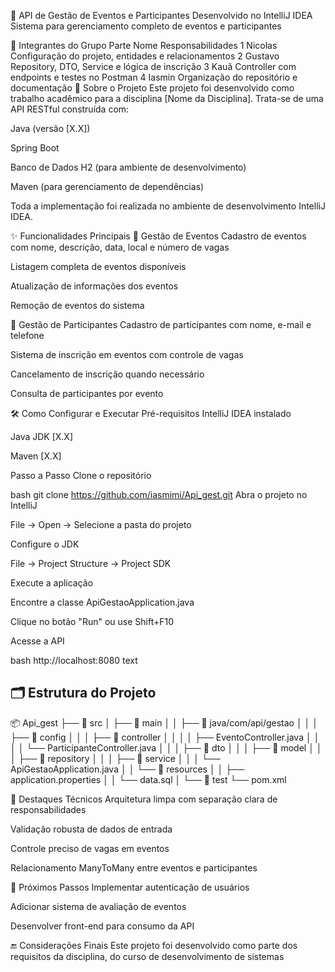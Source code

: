 📅 API de Gestão de Eventos e Participantes
Desenvolvido no IntelliJ IDEA
Sistema para gerenciamento completo de eventos e participantes

👥 Integrantes do Grupo
Parte	Nome	Responsabilidades
1	Nicolas	Configuração do projeto, entidades e relacionamentos
2	Gustavo	Repository, DTO, Service e lógica de inscrição
3	Kauã	Controller com endpoints e testes no Postman
4	Iasmin	Organização do repositório e documentação
🚀 Sobre o Projeto
Este projeto foi desenvolvido como trabalho acadêmico para a disciplina [Nome da Disciplina]. Trata-se de uma API RESTful construída com:

Java (versão [X.X])

Spring Boot

Banco de Dados H2 (para ambiente de desenvolvimento)

Maven (para gerenciamento de dependências)

Toda a implementação foi realizada no ambiente de desenvolvimento IntelliJ IDEA.

✨ Funcionalidades Principais
📌 Gestão de Eventos
Cadastro de eventos com nome, descrição, data, local e número de vagas

Listagem completa de eventos disponíveis

Atualização de informações dos eventos

Remoção de eventos do sistema

👥 Gestão de Participantes
Cadastro de participantes com nome, e-mail e telefone

Sistema de inscrição em eventos com controle de vagas

Cancelamento de inscrição quando necessário

Consulta de participantes por evento

🛠️ Como Configurar e Executar
Pré-requisitos
IntelliJ IDEA instalado

Java JDK [X.X]

Maven [X.X]

Passo a Passo
Clone o repositório

bash
git clone https://github.com/iasmimi/Api_gest.git
Abra o projeto no IntelliJ

File → Open → Selecione a pasta do projeto

Configure o JDK

File → Project Structure → Project SDK

Execute a aplicação

Encontre a classe ApiGestaoApplication.java

Clique no botão "Run" ou use Shift+F10

Acesse a API

bash
http://localhost:8080
text

## 🗂 Estrutura do Projeto
📦 Api_gest
├── 📂 src
│ ├── 📂 main
│ │ ├── 📂 java/com/api/gestao
│ │ │ ├── 📂 config
│ │ │ ├── 📂 controller
│ │ │ │ ├── EventoController.java
│ │ │ │ └── ParticipanteController.java
│ │ │ ├── 📂 dto
│ │ │ ├── 📂 model
│ │ │ ├── 📂 repository
│ │ │ ├── 📂 service
│ │ │ └── ApiGestaoApplication.java
│ │ └── 📂 resources
│ │ ├── application.properties
│ │ └── data.sql
│ └── 📂 test
└── pom.xml

🌟 Destaques Técnicos
Arquitetura limpa com separação clara de responsabilidades

Validação robusta de dados de entrada

Controle preciso de vagas em eventos

Relacionamento ManyToMany entre eventos e participantes

📌 Próximos Passos
Implementar autenticação de usuários

Adicionar sistema de avaliação de eventos

Desenvolver front-end para consumo da API

🔚 Considerações Finais
Este projeto foi desenvolvido como parte dos requisitos da disciplina, do curso de desenvolvimento de sistemas 
